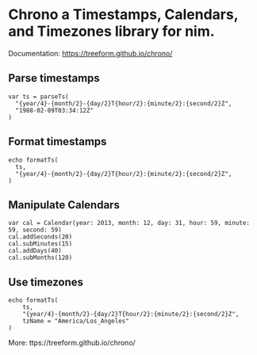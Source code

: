 # Chrono a Timestamps, Calendars, and Timezones library for nim.

Documentation: https://treeform.github.io/chrono/

## Parse timestamps

```
var ts = parseTs(
  "{year/4}-{month/2}-{day/2}T{hour/2}:{minute/2}:{second/2}Z",
  "1988-02-09T03:34:12Z"
)
```

## Format timestamps

```
echo formatTs(
  ts,
  "{year/4}-{month/2}-{day/2}T{hour/2}:{minute/2}:{second/2}Z",
)
```

## Manipulate Calendars

```
var cal = Calendar(year: 2013, month: 12, day: 31, hour: 59, minute: 59, second: 59)
cal.addSeconds(20)
cal.subMinutes(15)
cal.addDays(40)
cal.subMonths(120)
```

## Use timezones

```
echo formatTs(
    ts,
    "{year/4}-{month/2}-{day/2}T{hour/2}:{minute/2}:{second/2}Z",
    tzName = "America/Los_Angeles"
)
```

More: ttps://treeform.github.io/chrono/
